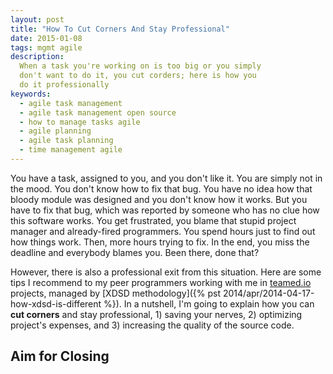 ```yaml
---
layout: post
title: "How To Cut Corners And Stay Professional"
date: 2015-01-08
tags: mgmt agile
description:
  When a task you're working on is too big or you simply
  don't want to do it, you cut corders; here is how you
  do it professionally
keywords:
  - agile task management
  - agile task management open source
  - how to manage tasks agile
  - agile planning
  - agile task planning
  - time management agile
---
```


You have a task, assigned to you, and you don't like it. You are simply
not in the mood. You don't know how to fix that bug. You have no idea
how that bloody module was designed and you don't know how it works. But
you have to fix that bug, which was reported by someone who has no clue how
this software works. You get frustrated, you blame that stupid project manager and
already-fired programmers. You spend hours just to find out
how things work. Then, more hours trying to fix. In the end,
you miss the deadline and everybody blames you. Been there, done that?

However, there is also a professional exit from this situation.
Here are some tips I recommend to my peer programmers working with me
in [teamed.io](http://www.teamed.io) projects, managed by
[XDSD methodology]({% pst 2014/apr/2014-04-17-how-xdsd-is-different %}).
In a nutshell, I'm going to explain how you can **cut corners** and stay
professional, 1) saving your nerves, 2) optimizing project's expenses,
and 3) increasing the quality of the source code.

<!--more-->

## Aim for Closing

##
